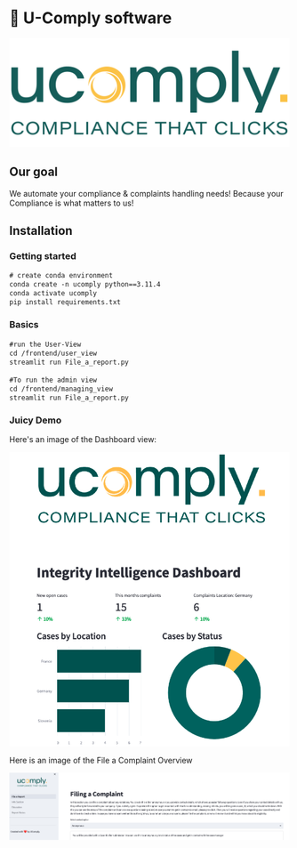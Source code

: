 # 👋 U-Comply software

  
![UComply-Logo](esg_navigator/design/logo/ucomply_Logo.png)

## Our goal

We automate your compliance & complaints handling needs!
Because your Compliance is what matters to us!

## Installation

  

### Getting started

```
# create conda environment
conda create -n ucomply python==3.11.4
conda activate ucomply
pip install requirements.txt
```
### Basics
```
#run the User-View
cd /frontend/user_view 
streamlit run File_a_report.py

#To run the admin view
cd /frontend/managing_view
streamlit run File_a_report.py
```
### Juicy Demo

Here's an image of the Dashboard view:  
  
![Dashboard](esg_navigator/design/Dashboard.png)
  
 Here is an image of the File a Complaint Overview
 
![Complaint filing](esg_navigator/design/File_a_complaint.png)
